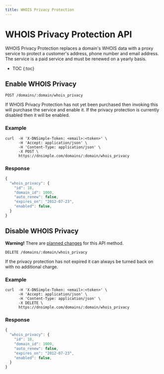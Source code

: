 ```yaml
---
title: WHOIS Privacy Protection
---
```


# WHOIS Privacy Protection API

WHOIS Privacy Protection replaces a domain's WHOIS data with a proxy service to protect a customer's address, phone number and email address. The service is a paid service and must be renewed on a yearly basis.

* TOC
{:toc}


## Enable WHOIS Privacy

    POST /domains/:domain/whois_privacy

If WHOIS Privacy Protection has not yet been purchased then invoking this will purchase the service and enable it.
If the privacy protection is currently disabled then it will be enabled.

### Example

    curl  -H 'X-DNSimple-Token: <email>:<token>' \
          -H 'Accept: application/json' \
          -H 'Content-Type: application/json' \
          -X POST \
          https://dnsimple.com/domains/:domain/whois_privacy

### Response

~~~ js
{
  "whois_privacy": {
    "id": 18,
    "domain_id": 1000,
    "auto_renew": false,
    "expires_on": "2012-07-23",
    "enabled": false,
  }
}
~~~


## Disable WHOIS Privacy

<div class="alert">
  <strong>Warning!</strong> There are <a href="/planned-changes/#delete-domainsdomainwhois_privacy">planned changes</a> for this API method.
</div>

    DELETE /domains/:domain/whois_privacy

If the privacy protection has not expired it can always be turned back on with no additional charge.

### Example

    curl  -H 'X-DNSimple-Token: <email>:<token>' \
          -H 'Accept: application/json' \
          -H 'Content-Type: application/json' \
          -X DELETE \
          https://dnsimple.com/domains/:domain/whois_privacy

### Response

~~~ js
{
  "whois_privacy": {
    "id": 18,
    "domain_id": 1000,
    "auto_renew": false,
    "expires_on": "2012-07-23",
    "enabled": false,
  }
}
~~~

